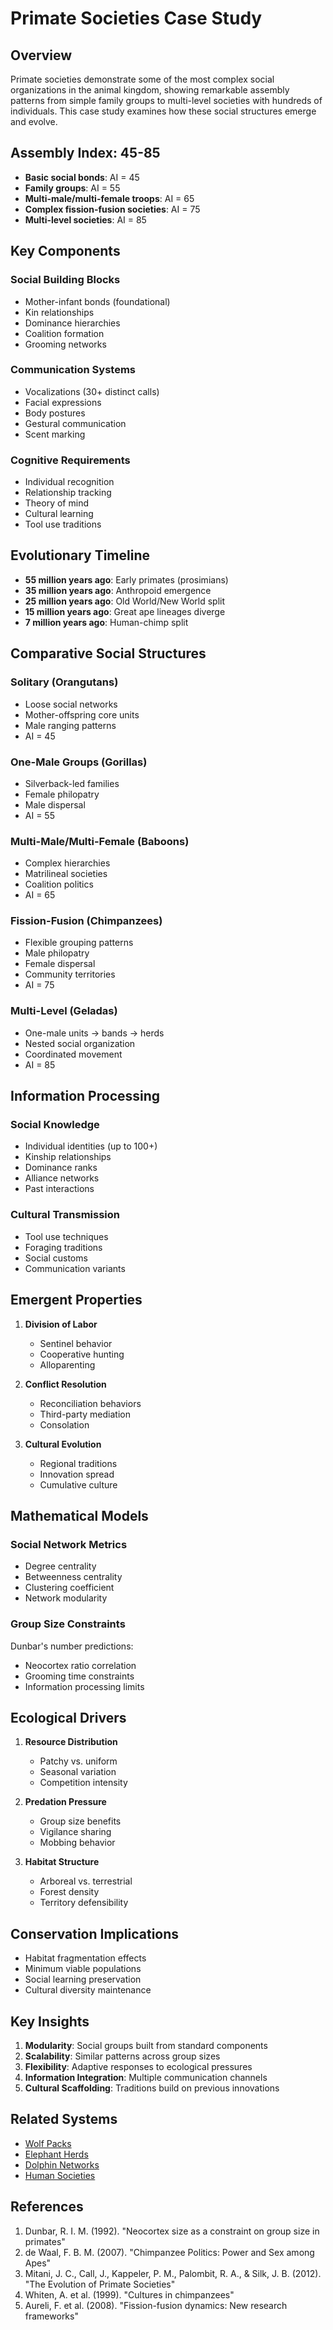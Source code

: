 # Primate Societies Case Study

## Overview

Primate societies demonstrate some of the most complex social organizations in the animal kingdom, showing remarkable assembly patterns from simple family groups to multi-level societies with hundreds of individuals. This case study examines how these social structures emerge and evolve.

## Assembly Index: 45-85

- **Basic social bonds**: AI = 45
- **Family groups**: AI = 55  
- **Multi-male/multi-female troops**: AI = 65
- **Complex fission-fusion societies**: AI = 75
- **Multi-level societies**: AI = 85

## Key Components

### Social Building Blocks
- Mother-infant bonds (foundational)
- Kin relationships
- Dominance hierarchies
- Coalition formation
- Grooming networks

### Communication Systems
- Vocalizations (30+ distinct calls)
- Facial expressions
- Body postures
- Gestural communication
- Scent marking

### Cognitive Requirements
- Individual recognition
- Relationship tracking
- Theory of mind
- Cultural learning
- Tool use traditions

## Evolutionary Timeline

- **55 million years ago**: Early primates (prosimians)
- **35 million years ago**: Anthropoid emergence
- **25 million years ago**: Old World/New World split
- **15 million years ago**: Great ape lineages diverge
- **7 million years ago**: Human-chimp split

## Comparative Social Structures

### Solitary (Orangutans)
- Loose social networks
- Mother-offspring core units
- Male ranging patterns
- AI = 45

### One-Male Groups (Gorillas)
- Silverback-led families
- Female philopatry
- Male dispersal
- AI = 55

### Multi-Male/Multi-Female (Baboons)
- Complex hierarchies
- Matrilineal societies
- Coalition politics
- AI = 65

### Fission-Fusion (Chimpanzees)
- Flexible grouping patterns
- Male philopatry
- Female dispersal
- Community territories
- AI = 75

### Multi-Level (Geladas)
- One-male units → bands → herds
- Nested social organization
- Coordinated movement
- AI = 85

## Information Processing

### Social Knowledge
- Individual identities (up to 100+)
- Kinship relationships
- Dominance ranks
- Alliance networks
- Past interactions

### Cultural Transmission
- Tool use techniques
- Foraging traditions
- Social customs
- Communication variants

## Emergent Properties

1. **Division of Labor**
   - Sentinel behavior
   - Cooperative hunting
   - Alloparenting

2. **Conflict Resolution**
   - Reconciliation behaviors
   - Third-party mediation
   - Consolation

3. **Cultural Evolution**
   - Regional traditions
   - Innovation spread
   - Cumulative culture

## Mathematical Models

### Social Network Metrics
- Degree centrality
- Betweenness centrality
- Clustering coefficient
- Network modularity

### Group Size Constraints
Dunbar's number predictions:
- Neocortex ratio correlation
- Grooming time constraints
- Information processing limits

## Ecological Drivers

1. **Resource Distribution**
   - Patchy vs. uniform
   - Seasonal variation
   - Competition intensity

2. **Predation Pressure**
   - Group size benefits
   - Vigilance sharing
   - Mobbing behavior

3. **Habitat Structure**
   - Arboreal vs. terrestrial
   - Forest density
   - Territory defensibility

## Conservation Implications

- Habitat fragmentation effects
- Minimum viable populations
- Social learning preservation
- Cultural diversity maintenance

## Key Insights

1. **Modularity**: Social groups built from standard components
2. **Scalability**: Similar patterns across group sizes
3. **Flexibility**: Adaptive responses to ecological pressures
4. **Information Integration**: Multiple communication channels
5. **Cultural Scaffolding**: Traditions build on previous innovations

## Related Systems

- [Wolf Packs](../wolf_packs/README.md)
- [Elephant Herds](../elephant_herds/README.md)  
- [Dolphin Networks](../dolphin_networks/README.md)
- [Human Societies](../../domains/cognitive/social_structures/tribe.md)

## References

1. Dunbar, R. I. M. (1992). "Neocortex size as a constraint on group size in primates"
2. de Waal, F. B. M. (2007). "Chimpanzee Politics: Power and Sex among Apes"
3. Mitani, J. C., Call, J., Kappeler, P. M., Palombit, R. A., & Silk, J. B. (2012). "The Evolution of Primate Societies"
4. Whiten, A. et al. (1999). "Cultures in chimpanzees"
5. Aureli, F. et al. (2008). "Fission-fusion dynamics: New research frameworks"